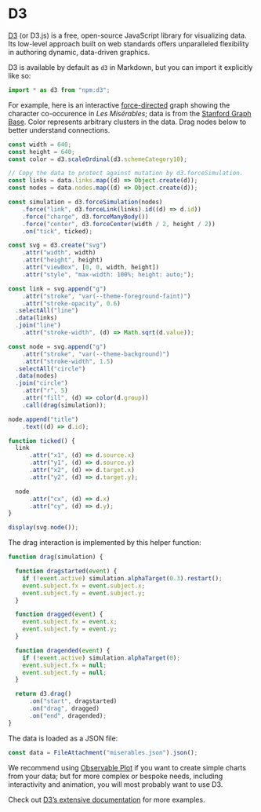 # D3

[D3](https://d3js.org) (or D3.js) is a free, open-source JavaScript library for visualizing data. Its low-level approach built on web standards offers unparalleled flexibility in authoring dynamic, data-driven graphics.

D3 is available by default as `d3` in Markdown, but you can import it explicitly like so:

```js echo
import * as d3 from "npm:d3";
```

For example, here is an interactive [force-directed](https://github.com/d3/d3-force) graph showing the character co-occurence in _Les Misérables_; data is from the [Stanford Graph Base](https://www-cs-faculty.stanford.edu/~knuth/sgb.html). Color represents arbitrary clusters in the data. Drag nodes below to better understand connections.

```js echo
const width = 640;
const height = 640;
const color = d3.scaleOrdinal(d3.schemeCategory10);

// Copy the data to protect against mutation by d3.forceSimulation.
const links = data.links.map((d) => Object.create(d));
const nodes = data.nodes.map((d) => Object.create(d));

const simulation = d3.forceSimulation(nodes)
    .force("link", d3.forceLink(links).id((d) => d.id))
    .force("charge", d3.forceManyBody())
    .force("center", d3.forceCenter(width / 2, height / 2))
    .on("tick", ticked);

const svg = d3.create("svg")
    .attr("width", width)
    .attr("height", height)
    .attr("viewBox", [0, 0, width, height])
    .attr("style", "max-width: 100%; height: auto;");

const link = svg.append("g")
    .attr("stroke", "var(--theme-foreground-faint)")
    .attr("stroke-opacity", 0.6)
  .selectAll("line")
  .data(links)
  .join("line")
    .attr("stroke-width", (d) => Math.sqrt(d.value));

const node = svg.append("g")
    .attr("stroke", "var(--theme-background)")
    .attr("stroke-width", 1.5)
  .selectAll("circle")
  .data(nodes)
  .join("circle")
    .attr("r", 5)
    .attr("fill", (d) => color(d.group))
    .call(drag(simulation));

node.append("title")
    .text((d) => d.id);

function ticked() {
  link
      .attr("x1", (d) => d.source.x)
      .attr("y1", (d) => d.source.y)
      .attr("x2", (d) => d.target.x)
      .attr("y2", (d) => d.target.y);

  node
      .attr("cx", (d) => d.x)
      .attr("cy", (d) => d.y);
}

display(svg.node());
```

The drag interaction is implemented by this helper function:

```js echo
function drag(simulation) {

  function dragstarted(event) {
    if (!event.active) simulation.alphaTarget(0.3).restart();
    event.subject.fx = event.subject.x;
    event.subject.fy = event.subject.y;
  }

  function dragged(event) {
    event.subject.fx = event.x;
    event.subject.fy = event.y;
  }

  function dragended(event) {
    if (!event.active) simulation.alphaTarget(0);
    event.subject.fx = null;
    event.subject.fy = null;
  }

  return d3.drag()
      .on("start", dragstarted)
      .on("drag", dragged)
      .on("end", dragended);
}
```

The data is loaded as a JSON file:

```js echo
const data = FileAttachment("miserables.json").json();
```

We recommend using [Observable Plot](plot) if you want to create simple charts from your data; but for more complex or bespoke needs, including interactivity and animation, you will most probably want to use D3.

Check out [D3’s extensive documentation](https://d3js.org/) for more examples.
